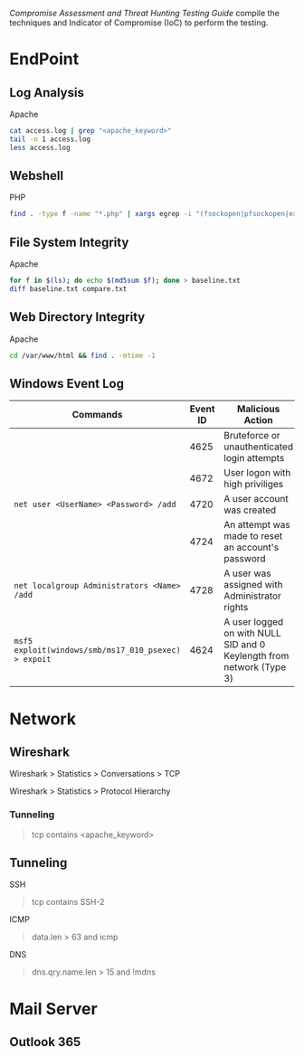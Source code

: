 *Compromise Assessment and Threat Hunting Testing Guide* compile the techniques and Indicator of Compromise (IoC) to perform the testing. 

# EndPoint
##  Log Analysis
Apache
```bash
cat access.log | grep "<apache_keyword>"
tail -n 1 access.log 
less access.log
```
## Webshell
PHP
```bash
find . -type f -name "*.php" | xargs egrep -i "(fsockopen|pfsockopen|exec|shell|eval|rot13|base64|passthru|system)"
```
## File System Integrity
Apache
```bash
for f in $(ls); do echo $(md5sum $f); done > baseline.txt
diff baseline.txt compare.txt
```
## Web Directory Integrity
Apache
```bash
cd /var/www/html && find . -mtime -1
```
## Windows Event Log

Commands | Event ID |  Malicious Action
------------ | ------------- | -------------
` ` | 4625 |  Bruteforce or unauthenticated login attempts
` ` | 4672 | User logon with high priviliges
`net user <UserName> <Password> /add` | 4720 | A user account was created
` ` | 4724 | An attempt was made to reset an account's password
`net localgroup Administrators <Name> /add` | 4728 | A user was assigned with Administrator rights 
`msf5 exploit(windows/smb/ms17_010_psexec) > expoit` | 4624 | A user logged on with NULL SID and 0 Keylength from network (Type 3)


# Network
## Wireshark

Wireshark > Statistics > Conversations > TCP

Wireshark > Statistics > Protocol Hierarchy

### Tunneling
> tcp contains <apache_keyword>

## Tunneling
SSH
> tcp contains SSH-2

ICMP
> data.len > 63 and icmp

DNS
> dns.qry.name.len > 15 and !mdns

# Mail Server
## Outlook 365

